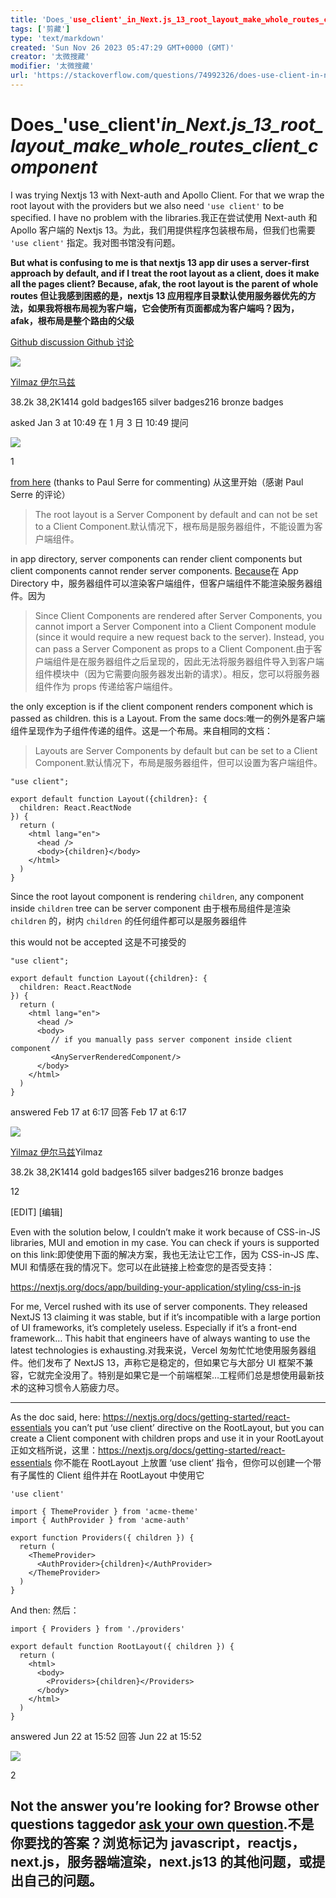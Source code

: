 ```yaml
---
title: 'Does_'use_client'_in_Next.js_13_root_layout_make_whole_routes_client_component_'
tags: ['剪藏']
type: 'text/markdown'
created: 'Sun Nov 26 2023 05:47:29 GMT+0000 (GMT)'
creator: '太微搜藏'
modifier: '太微搜藏'
url: 'https://stackoverflow.com/questions/74992326/does-use-client-in-next-js-13-root-layout-make-whole-routes-client-component'
---
```


# Does_'use_client'_in_Next.js_13_root_layout_make_whole_routes_client_component_

I was trying Nextjs 13 with Next-auth and Apollo Client. For that we wrap the root layout with the providers but we also need `'use client'` to be specified. I have no problem with the libraries.我正在尝试使用 Next-auth 和 Apollo 客户端的 Nextjs 13。为此，我们用提供程序包装根布局，但我们也需要 `'use client'` 指定。我对图书馆没有问题。

**But what is confusing to me is that nextjs 13 app dir uses a server-first approach by default, and if I treat the root layout as a client, does it make all the pages client? Because, afak, the root layout is the parent of whole routes 但让我感到困惑的是，nextjs 13 应用程序目录默认使用服务器优先的方法，如果我将根布局视为客户端，它会使所有页面都成为客户端吗？因为，afak，根布局是整个路由的父级**

[Github discussion Github 讨论](https://github.com/vercel/next.js/discussions/44648)

[![](https://i.stack.imgur.com/zQvN3.jpg?s=64&g=1)](https://stackoverflow.com/users/10262805/yilmaz)

[Yilmaz 伊尔马兹](https://stackoverflow.com/users/10262805/yilmaz)

38.2k 38,2K1414 gold badges165 silver badges216 bronze badges

asked Jan 3 at 10:49 在 1 月 3 日 10:49 提问

[![](https://i.stack.imgur.com/MTZm1.jpg?s=64&g=1)](https://stackoverflow.com/users/16945230/a-anvarbekov)

1

[from here](https://nextjs.org/docs/app/building-your-application/routing/pages-and-layouts) (thanks to Paul Serre for commenting) 从这里开始（感谢 Paul Serre 的评论）

> The root layout is a Server Component by default and can not be set to a Client Component.默认情况下，根布局是服务器组件，不能设置为客户端组件。

in app directory, server components can render client components but client components cannot render server components. [Because](https://nextjs.org/docs/app/building-your-application/rendering/composition-patterns)在 App Directory 中，服务器组件可以渲染客户端组件，但客户端组件不能渲染服务器组件。因为

> Since Client Components are rendered after Server Components, you cannot import a Server Component into a Client Component module (since it would require a new request back to the server). Instead, you can pass a Server Component as props to a Client Component.由于客户端组件是在服务器组件之后呈现的，因此无法将服务器组件导入到客户端组件模块中（因为它需要向服务器发出新的请求）。相反，您可以将服务器组件作为 props 传递给客户端组件。

the only exception is if the client component renders component which is passed as children. this is a Layout. From the same docs:唯一的例外是客户端组件呈现作为子组件传递的组件。这是一个布局。来自相同的文档：

> Layouts are Server Components by default but can be set to a Client Component.默认情况下，布局是服务器组件，但可以设置为客户端组件。

```
"use client";

export default function Layout({children}: {
  children: React.ReactNode
}) {
  return (
    <html lang="en">        
      <head />
      <body>{children}</body>
    </html>
  )
}
```

Since the root layout component is rendering `children`, any component inside `children` tree can be server component 由于根布局组件是渲染 `children` 的，树内 `children` 的任何组件都可以是服务器组件

this would not be accepted 这是不可接受的

```
"use client";

export default function Layout({children}: {
  children: React.ReactNode
}) {
  return (
    <html lang="en">        
      <head />
      <body> 
         // if you manually pass server component inside client component
         <AnyServerRenderedComponent/>
      </body>
    </html>
  )
}
```

answered Feb 17 at 6:17 回答 Feb 17 at 6:17

[![](https://i.stack.imgur.com/zQvN3.jpg?s=64&g=1)](https://stackoverflow.com/users/10262805/yilmaz)

[Yilmaz 伊尔马兹](https://stackoverflow.com/users/10262805/yilmaz)Yilmaz

38.2k 38,2K1414 gold badges165 silver badges216 bronze badges

12

[EDIT] [编辑]

Even with the solution below, I couldn’t make it work because of CSS-in-JS libraries, MUI and emotion in my case. You can check if yours is supported on this link:即使使用下面的解决方案，我也无法让它工作，因为 CSS-in-JS 库、MUI 和情感在我的情况下。您可以在此链接上检查您的是否受支持：

<https://nextjs.org/docs/app/building-your-application/styling/css-in-js>

For me, Vercel rushed with its use of server components. They released NextJS 13 claiming it was stable, but if it’s incompatible with a large portion of UI frameworks, it’s completely useless. Especially if it’s a front-end framework… This habit that engineers have of always wanting to use the latest technologies is exhausting.对我来说，Vercel 匆匆忙忙地使用服务器组件。他们发布了 NextJS 13，声称它是稳定的，但如果它与大部分 UI 框架不兼容，它就完全没用了。特别是如果它是一个前端框架…工程师们总是想使用最新技术的这种习惯令人筋疲力尽。

---

As the doc said, here: <https://nextjs.org/docs/getting-started/react-essentials> you can’t put ‘use client’ directive on the RootLayout, but you can create a Client component with children props and use it in your RootLayout 正如文档所说，这里：<https://nextjs.org/docs/getting-started/react-essentials> 你不能在 RootLayout 上放置 ‘use client’ 指令，但你可以创建一个带有子属性的 Client 组件并在 RootLayout 中使用它

```
'use client'
 
import { ThemeProvider } from 'acme-theme'
import { AuthProvider } from 'acme-auth'
 
export function Providers({ children }) {
  return (
    <ThemeProvider>
      <AuthProvider>{children}</AuthProvider>
    </ThemeProvider>
  )
}
```

And then: 然后：

```
import { Providers } from './providers'

export default function RootLayout({ children }) {
  return (
    <html>
      <body>
        <Providers>{children}</Providers>
      </body>
    </html>
  )
}
```

answered Jun 22 at 15:52 回答 Jun 22 at 15:52

[![](https://www.gravatar.com/avatar/0909513b3ac956dd59d110f68778477b?s=64&d=identicon&r=PG&f=y&so-version=2)](https://stackoverflow.com/users/14608747/paul-serre)

2

## Not the answer you’re looking for? Browse other questions taggedor [ask your own question](https://stackoverflow.com/questions/ask).不是你要找的答案？浏览标记为 javascript，reactjs，next.js，服务器端渲染，next.js13 的其他问题，或提出自己的问题。
